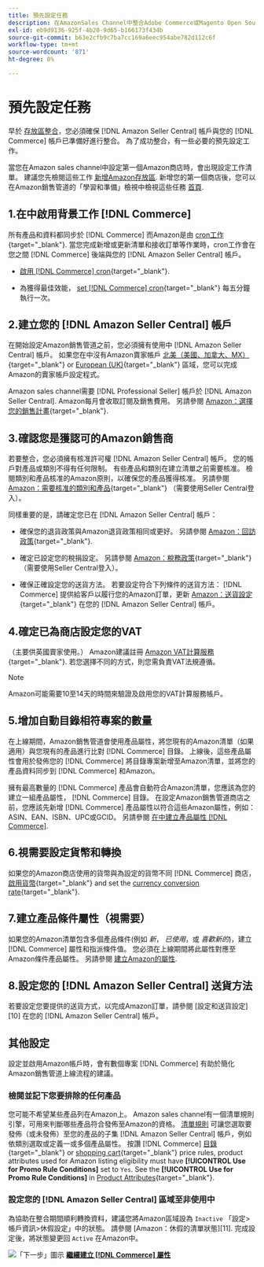 ```yaml
---
title: 預先設定任務
description: 在AmazonSales Channel中整合Adobe Commerce或Magento Open Source商店之前，請先檢閱要完成的必要工作。
exl-id: eb9d9136-925f-4b20-9d65-b166173f434b
source-git-commit: b63e2cfb9c7ba7cc169a6eec954abe782d112c6f
workflow-type: tm+mt
source-wordcount: '871'
ht-degree: 0%

---
```


# 預先設定任務

早於 [存放區整合](./store-integration.md)，您必須確保 [!DNL Amazon Seller Central] 帳戶與您的 [!DNL Commerce] 帳戶已準備好進行整合。 為了成功整合，有一些必要的預先設定工作。

當您在Amazon sales channel中設定第一個Amazon商店時，會出現設定工作清單。 建議您先檢閱這些工作 [新增Amazon存放區](./store-integration.md). 新增您的第一個商店後，您可以在Amazon銷售管道的「學習和準備」檢視中檢視這些任務 [首頁](./amazon-sales-channel-home.md).

## 1.在中啟用背景工作 [!DNL Commerce]

所有產品和資料都同步於 [!DNL Commerce] 而Amazon是由 [cron工作](https://docs.magento.com/user-guide/system/cron.html){target="_blank"}. 當您完成新增或更新清單和接收訂單等作業時，cron工作會在您之間 [!DNL Commerce] 後端與您的 [!DNL Amazon Seller Central] 帳戶。

- [啟用 [!DNL Commerce] cron](https://docs.magento.com/user-guide/system/cron.html){target="_blank"}.

- 為獲得最佳效能， [set [!DNL Commerce] cron](https://docs.magento.com/user-guide/configuration/advanced/system.html){target="_blank"} 每五分鐘執行一次。

## 2.建立您的 [!DNL Amazon Seller Central] 帳戶

在開始設定Amazon銷售管道之前，您必須擁有使用中 [!DNL Amazon Seller Central] 帳戶。 如果您在中沒有Amazon賣家帳戶 [北美（美國、加拿大、MX）](https://sell.amazon.com/){target="_blank"} or [European (UK)](https://sell.amazon.co.uk/sell-online/beginners-guide){target="_blank"} 區域，您可以完成Amazon的賣家帳戶設定程式。

Amazon sales channel需要 [!DNL Professional Seller] 帳戶於 [!DNL Amazon Seller Central]. Amazon每月會收取訂閱及銷售費用。 另請參閱 [Amazon：選擇您的銷售計畫](https://sell.amazon.com/pricing.html){target="_blank"}.

## 3.確認您是獲認可的Amazon銷售商

若要整合，您必須擁有核准許可權 [!DNL Amazon Seller Central] 帳戶。 您的帳戶對產品或類別不得有任何限制。 有些產品和類別在建立清單之前需要核准。 檢閱類別和產品核准的Amazon原則，以確保您的產品獲得核准。 另請參閱 [Amazon：需要核准的類別和產品](https://sellercentral.amazon.com/gp/help/200333160){target="_blank"} （需要使用Seller Central登入）。

同樣重要的是，請確定您已在 [!DNL Amazon Seller Central] 帳戶：

- 確保您的退貨政策與Amazon退貨政策相同或更好。 另請參閱 [Amazon：回訪政策](https://www.amazon.com/gp/help/customer/display.html){target="_blank"}.

- 確定已設定您的稅捐設定。 另請參閱 [Amazon：稅務政策](https://sellercentral.amazon.com/gp/help/external/help.html){target="_blank"} （需要使用Seller Central登入）。

- 確保正確設定您的送貨方法。 若要設定符合下列條件的送貨方法： [!DNL Commerce] 提供給客戶以履行您的Amazon訂單，更新 [Amazon：送貨設定](https://sellercentral.amazon.com/sbr/ref=xx_shipset_dnav_xx#shipping_templates){target="_blank"} 在您的 [!DNL Amazon Seller Central] 帳戶。

## 4.確定已為商店設定您的VAT

（主要供英國賣家使用。） Amazon建議註冊 [Amazon VAT計算服務](https://sell.amazon.co.uk/learn/vat-resources#vat-services-on-amazon){target="_blank"}. 若您選擇不同的方式，則您需負責VAT法規遵循。

>[!NOTE]
>
>Amazon可能需要10至14天的時間來驗證及啟用您的VAT計算服務帳戶。

## 5.增加自動目錄相符專案的數量

在上線期間，Amazon銷售管道會使用產品屬性，將您現有的Amazon清單（如果適用）與您現有的產品進行比對 [!DNL Commerce] 目錄。 上線後，這些產品屬性會用於發佈您的 [!DNL Commerce] 將目錄專案新增至Amazon清單，並將您的產品資料同步到 [!DNL Commerce] 和Amazon。

擁有最高數量的 [!DNL Commerce] 產品會自動符合Amazon清單，您應該為您的建立一組產品屬性， [!DNL Commerce] 目錄。 在設定Amazon銷售管道商店之前，您應該先新增 [!DNL Commerce] 產品屬性以符合這些Amazon屬性，例如：ASIN、EAN、ISBN、UPC或GCID。 另請參閱 [在中建立產品屬性 [!DNL Commerce]](./ob-creating-magento-attributes.md).

## 6.視需要設定貨幣和轉換

如果您的Amazon商店使用的貨幣與為設定的貨幣不同 [!DNL Commerce] 商店， [啟用貨幣](https://docs.magento.com/user-guide/configuration/general/currency-setup.html){target="_blank"} and set the [currency conversion rate](https://docs.magento.com/user-guide/stores/currency-update.html){target="_blank"}.

## 7.建立產品條件屬性（視需要）

如果您的Amazon清單包含多個產品條件(例如 _新_， _已使用_，或 _喜歡新的_)，建立 [!DNL Commerce] 屬性和指派條件值。 您必須在上線期間將此屬性對應至Amazon條件產品屬性。 另請參閱 [建立Amazon的屬性](./ob-creating-magento-attributes.md).

## 8.設定您的 [!DNL Amazon Seller Central] 送貨方法

若要設定您要提供的送貨方式，以完成Amazon訂單，請參閱 [設定和送貨設定][10] 在您的 [!DNL Amazon Seller Central] 帳戶。

## 其他設定

設定並啟用Amazon帳戶時，會有數個專案 [!DNL Commerce] 有助於簡化Amazon銷售管道上線流程的建議。

### 檢閱並記下您要排除的任何產品

您可能不希望某些產品列在Amazon上。 Amazon sales channel有一個清單規則引擎，可用來判斷哪些產品符合發佈至Amazon的資格。 [清單規則](./listing-rules.md) 可讓您選取要發佈（或未發佈）至您的產品的子集 [!DNL Amazon Seller Central] 帳戶，例如依類別選取或定義一或多個產品屬性。 按讚 [!DNL Commerce] [目錄](https://docs.magento.com/user-guide/marketing/price-rules-catalog.html){target="_blank"} or [shopping cart](https://docs.magento.com/user-guide/marketing/price-rules-cart.html){target="_blank"} price rules, product attributes used for Amazon listing eligibility must have **[!UICONTROL Use for Promo Rule Conditions]** set to `Yes`. See the **[!UICONTROL Use for Promo Rule Conditions]** in [Product Attributes](https://docs.magento.com/user-guide/stores/attributes-product.html){target="_blank"}.

### 設定您的 [!DNL Amazon Seller Central] 區域至非使用中

為協助在整合期間順利轉換資料，建議您將Amazon區域設為 `Inactive` 「設定>帳戶資訊>休假設定」中的狀態。 請參閱 [Amazon：休假的清單狀態][11]. 完成設定後，將狀態變更回 `Active` 在Amazon中。

![「下一步」圖示](assets/btn-next.png) [**繼續建立 [!DNL Commerce] 屬性**](./ob-creating-magento-attributes.md)
